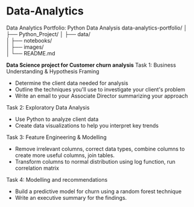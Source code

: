# Data-Analytics
Data Analytics Portfolio: Python Data Analysis
data-analytics-portfolio/
│
├── Python_Project/
│   ├── data/                
│   ├── notebooks/           
│   ├── images/              
│   └── README.md            

**Data Science project for Customer churn analysis**
Task 1: Business Understanding & Hypothesis Framing
- Determine the client data needed for analysis
- Outline the techniques you'll use to investigate your client's problem
- Write an email to your Associate Director summarizing your approach

Task 2: Exploratory Data Analysis
- Use Python to analyze client data
- Create data visualizations to help you interpret key trends

Task 3: Feature Engineering & Modelling
- Remove irrelevant columns, correct data types, combine columns to create more useful columns, join tables.
- Transform columns to normal distribution using log function, run correlation matrix

Task 4: Modelling and recommendations
- Build a predictive model for churn using a random forest technique
- Write an executive summary for the findings.




